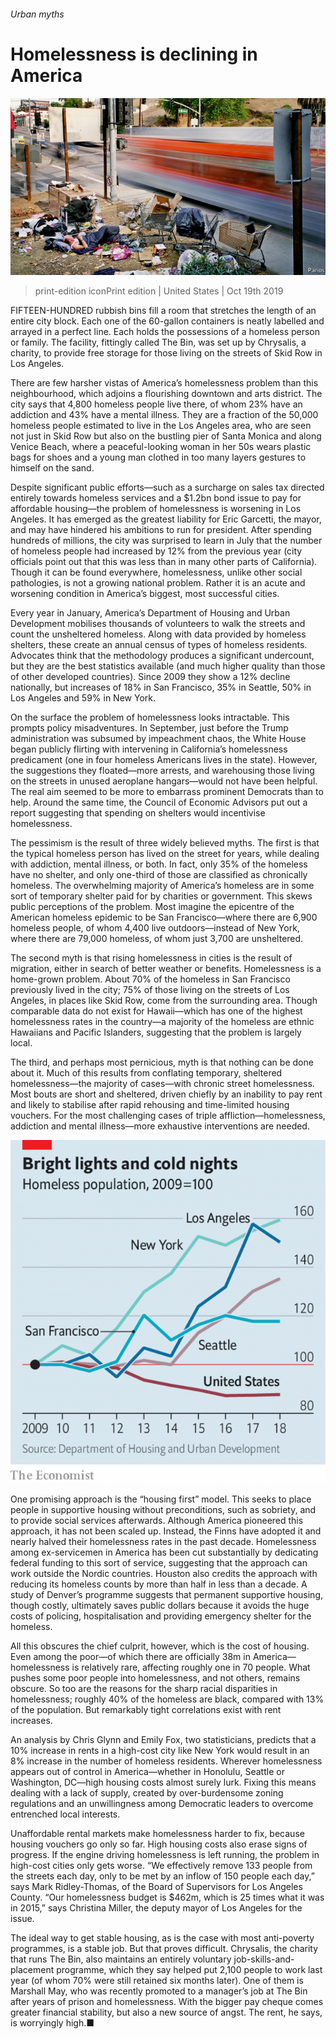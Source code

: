 ###### Urban myths

# Homelessness is declining in America 

![image](images/20191019_USP001_0.jpg) 

> print-edition iconPrint edition | United States | Oct 19th 2019 

FIFTEEN-HUNDRED rubbish bins fill a room that stretches the length of an entire city block. Each one of the 60-gallon containers is neatly labelled and arrayed in a perfect line. Each holds the possessions of a homeless person or family. The facility, fittingly called The Bin, was set up by Chrysalis, a charity, to provide free storage for those living on the streets of Skid Row in Los Angeles. 

There are few harsher vistas of America’s homelessness problem than this neighbourhood, which adjoins a flourishing downtown and arts district. The city says that 4,800 homeless people live there, of whom 23% have an addiction and 43% have a mental illness. They are a fraction of the 50,000 homeless people estimated to live in the Los Angeles area, who are seen not just in Skid Row but also on the bustling pier of Santa Monica and along Venice Beach, where a peaceful-looking woman in her 50s wears plastic bags for shoes and a young man clothed in too many layers gestures to himself on the sand. 

Despite significant public efforts—such as a surcharge on sales tax directed entirely towards homeless services and a $1.2bn bond issue to pay for affordable housing—the problem of homelessness is worsening in Los Angeles. It has emerged as the greatest liability for Eric Garcetti, the mayor, and may have hindered his ambitions to run for president. After spending hundreds of millions, the city was surprised to learn in July that the number of homeless people had increased by 12% from the previous year (city officials point out that this was less than in many other parts of California). Though it can be found everywhere, homelessness, unlike other social pathologies, is not a growing national problem. Rather it is an acute and worsening condition in America’s biggest, most successful cities. 

Every year in January, America’s Department of Housing and Urban Development mobilises thousands of volunteers to walk the streets and count the unsheltered homeless. Along with data provided by homeless shelters, these create an annual census of types of homeless residents. Advocates think that the methodology produces a significant undercount, but they are the best statistics available (and much higher quality than those of other developed countries). Since 2009 they show a 12% decline nationally, but increases of 18% in San Francisco, 35% in Seattle, 50% in Los Angeles and 59% in New York. 

On the surface the problem of homelessness looks intractable. This prompts policy misadventures. In September, just before the Trump administration was subsumed by impeachment chaos, the White House began publicly flirting with intervening in California’s homelessness predicament (one in four homeless Americans lives in the state). However, the suggestions they floated—more arrests, and warehousing those living on the streets in unused aeroplane hangars—would not have been helpful. The real aim seemed to be more to embarrass prominent Democrats than to help. Around the same time, the Council of Economic Advisors put out a report suggesting that spending on shelters would incentivise homelessness. 

The pessimism is the result of three widely believed myths. The first is that the typical homeless person has lived on the street for years, while dealing with addiction, mental illness, or both. In fact, only 35% of the homeless have no shelter, and only one-third of those are classified as chronically homeless. The overwhelming majority of America’s homeless are in some sort of temporary shelter paid for by charities or government. This skews public perceptions of the problem. Most imagine the epicentre of the American homeless epidemic to be San Francisco—where there are 6,900 homeless people, of whom 4,400 live outdoors—instead of New York, where there are 79,000 homeless, of whom just 3,700 are unsheltered. 

The second myth is that rising homelessness in cities is the result of migration, either in search of better weather or benefits. Homelessness is a home-grown problem. About 70% of the homeless in San Francisco previously lived in the city; 75% of those living on the streets of Los Angeles, in places like Skid Row, come from the surrounding area. Though comparable data do not exist for Hawaii—which has one of the highest homelessness rates in the country—a majority of the homeless are ethnic Hawaiians and Pacific Islanders, suggesting that the problem is largely local. 

The third, and perhaps most pernicious, myth is that nothing can be done about it. Much of this results from conflating temporary, sheltered homelessness—the majority of cases—with chronic street homelessness. Most bouts are short and sheltered, driven chiefly by an inability to pay rent and likely to stabilise after rapid rehousing and time-limited housing vouchers. For the most challenging cases of triple affliction—homelessness, addiction and mental illness—more exhaustive interventions are needed. 

![image](images/20191019_USC011.png) 

One promising approach is the “housing first” model. This seeks to place people in supportive housing without preconditions, such as sobriety, and to provide social services afterwards. Although America pioneered this approach, it has not been scaled up. Instead, the Finns have adopted it and nearly halved their homelessness rates in the past decade. Homelessness among ex-servicemen in America has been cut substantially by dedicating federal funding to this sort of service, suggesting that the approach can work outside the Nordic countries. Houston also credits the approach with reducing its homeless counts by more than half in less than a decade. A study of Denver’s programme suggests that permanent supportive housing, though costly, ultimately saves public dollars because it avoids the huge costs of policing, hospitalisation and providing emergency shelter for the homeless. 

All this obscures the chief culprit, however, which is the cost of housing. Even among the poor—of which there are officially 38m in America—homelessness is relatively rare, affecting roughly one in 70 people. What pushes some poor people into homelessness, and not others, remains obscure. So too are the reasons for the sharp racial disparities in homelessness; roughly 40% of the homeless are black, compared with 13% of the population. But remarkably tight correlations exist with rent increases. 

An analysis by Chris Glynn and Emily Fox, two statisticians, predicts that a 10% increase in rents in a high-cost city like New York would result in an 8% increase in the number of homeless residents. Wherever homelessness appears out of control in America—whether in Honolulu, Seattle or Washington, DC—high housing costs almost surely lurk. Fixing this means dealing with a lack of supply, created by over-burdensome zoning regulations and an unwillingness among Democratic leaders to overcome entrenched local interests. 

Unaffordable rental markets make homelessness harder to fix, because housing vouchers go only so far. High housing costs also erase signs of progress. If the engine driving homelessness is left running, the problem in high-cost cities only gets worse. “We effectively remove 133 people from the streets each day, only to be met by an inflow of 150 people each day,” says Mark Ridley-Thomas, of the Board of Supervisors for Los Angeles County. “Our homelessness budget is $462m, which is 25 times what it was in 2015,” says Christina Miller, the deputy mayor of Los Angeles for the issue. 

The ideal way to get stable housing, as is the case with most anti-poverty programmes, is a stable job. But that proves difficult. Chrysalis, the charity that runs The Bin, also maintains an entirely voluntary job-skills-and-placement programme, which they say helped put 2,100 people to work last year (of whom 70% were still retained six months later). One of them is Marshall May, who was recently promoted to a manager’s job at The Bin after years of prison and homelessness. With the bigger pay cheque comes greater financial stability, but also a new source of angst. The rent, he says, is worryingly high.■ 


